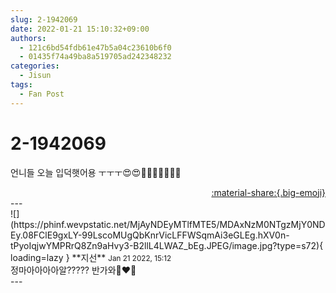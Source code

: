 ```yaml
---
slug: 2-1942069
date: 2022-01-21 15:10:32+09:00
authors:
  - 121c6bd54fdb61e47b5a04c23610b6f0
  - 01435f74a49ba8a519705ad242348232
categories:
  - Jisun
tags:
  - Fan Post
---
```


# 2-1942069

<div class="post-container" markdown="1">
<div class="content-container md-sidebar__scrollwrap" markdown="1">

언니들 오늘 입덕햇어용 ㅜㅜㅜ😍😍🤭🤭💖💖💖💖💖 

</div>
</div>

<div style="text-align: right;" markdown="1">
<a href="https://weverse.io/fromis9/fanpost/2-1942069" style="text-align: right;">:material-share:{.big-emoji}</a>
</div>
---

<div class="comments-container md-sidebar__scrollwrap" markdown="1">
<div class="comment" markdown="1">
<div class='id-container' markdown="1">
![](https://phinf.wevpstatic.net/MjAyNDEyMTlfMTE5/MDAxNzM0NTgzMjY0NDEy.08FClE9gxLY-99LscoMUgQbKnrVicLFFWSqmAi3eGLEg.hXV0n-tPyoIqjwYMPRrQ8Zn9aHvy3-B2llL4LWAZ_bEg.JPEG/image.jpg?type=s72){ loading=lazy }
**<span class="artist">지선</span>** <small>Jan 21 2022, 15:12</small><br>
</div>
<div class='comment-body' markdown="1">
정마아아아아알????? 반가와🥴❤️‍🔥
</div>
</div>
</div>
---
